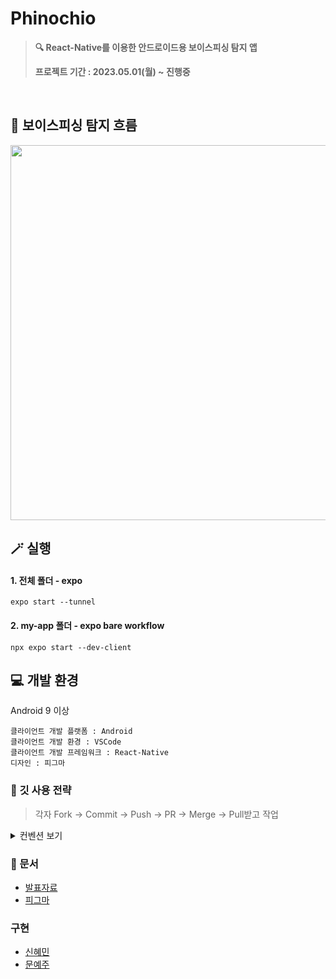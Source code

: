 # Phinochio
>**🔍 React-Native를 이용한 안드로이드용 보이스피싱 탐지 앱**
>
>**프로젝트 기간 : 2023.05.01(월) ~ 진행중**
<br>

## 🌠 보이스피싱 탐지 흐름
<image  width=600 src=https://github.com/heymin2/Voice-Phishing-Detection-App/assets/97522726/48010109-2f74-4d33-87eb-02de74e23c6e>


## 🪄 실행 
#### 1. 전체 폴더 - expo
```
expo start --tunnel
```


#### 2️. my-app 폴더 - expo bare workflow
```
npx expo start --dev-client
```

## 💻 개발 환경 
Android 9 이상
```
클라이언트 개발 플랫폼 : Android
클라이언트 개발 환경 : VSCode
클라이언트 개발 프레임워크 : React-Native
디자인 : 피그마
```


### 📌 깃 사용 전략
> 각자 Fork -> Commit -> Push -> PR -> Merge -> Pull받고 작업
<details>
<summary> 컨벤션 보기</summary>
<div markdown="1">
  
```
[FEAT]	새로운 기능 추가
[FIX]	버그 수정
[DOCS]	문서 수정
[REFACTOR]	코드 전면 수정
[TEST]	테스트 코드, 리팩토링 테스트 코드 추가
[CHORE]	코드 수정, 내부 파일 수정, 주석
[RENAME]	파일 또는 폴더 명을 수정하거나 옮기는 작업만인 경우
[REMOVE]	파일을 삭제하는 작업만 수행한 경우
[INIT]	프로젝트 생성
[ADD]	Feat 이외의 부수적인 코드 추가, 라이브러리 추가, 새로운 파일 생성 시, 에셋 추가
```

  </div>
</details>



### 📑 문서 
- [발표자료](https://github.com/heymin2/Voice-Phishing-Detection-App/files/11901194/_._.1.pdf)
- [피그마](https://www.figma.com/file/8RuHW7hZWDgdeX7cKI2U0Q/2023%EB%85%84%EB%8F%84-%EC%A2%85%ED%95%A9%EC%84%A4%EA%B3%84%EA%B3%BC%EC%A0%9C_%EB%B3%B4%EC%9D%B4%EC%8A%A4%ED%94%BC%EC%8B%B1?type=design&node-id=0-1&mode=design&t=8KdYkAZOAYETqHtz-0)

  
### 구현 
- [신혜민](https://github.com/heymin2)
- [문예주](https://github.com/moonyeju)
